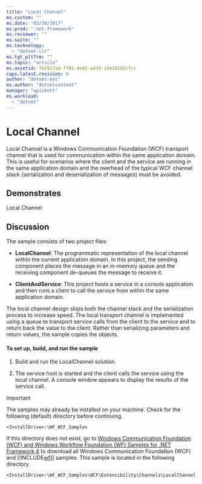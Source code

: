 ```yaml
---
title: "Local Channel"
ms.custom: ""
ms.date: "03/30/2017"
ms.prod: ".net-framework"
ms.reviewer: ""
ms.suite: ""
ms.technology: 
  - "dotnet-clr"
ms.tgt_pltfrm: ""
ms.topic: "article"
ms.assetid: fa1917a4-f701-4e82-a439-14a16282c7cc
caps.latest.revision: 6
author: "dotnet-bot"
ms.author: "dotnetcontent"
manager: "wpickett"
ms.workload: 
  - "dotnet"
---
```

# Local Channel
Local Channel is a Windows Communication Foundation (WCF) transport channel that is used for communication within the same application domain. This is useful for scenarios where the client and the service are running in the same application domain and the overhead of the typical WCF channel stack (serialization and deserialization of messages) must be avoided.  
  
## Demonstrates  
 Local Channel  
  
## Discussion  
 The sample consists of two project files:  
  
-   **LocalChannel**: The programmatic representation of the local channel within the current application domain. In this project, the sending component places the message in an in-memory queue and the receiving component de-queues the message to receive it.  
  
-   **ClientAndService**: This project hosts a service in a console application and then runs a client to call the service from within the same application domain.  
  
 The local channel design skips both the channel stack and the serialization process to increase speed. The local transport channel is implemented using a queue to transport service calls from the client to the service and to return back the value to the client. Rather than serializing parameters and return values, the sample copies the objects.  
  
#### To set up, build, and run the sample  
  
1.  Build and run the LocalChannel solution.  
  
2.  The service host is started and the client calls the service using the local channel. A console window appears to display the results of the service call.  
  
> [!IMPORTANT]
>  The samples may already be installed on your machine. Check for the following (default) directory before continuing.  
>   
>  `<InstallDrive>:\WF_WCF_Samples`  
>   
>  If this directory does not exist, go to [Windows Communication Foundation (WCF) and Windows Workflow Foundation (WF) Samples for .NET Framework 4](http://go.microsoft.com/fwlink/?LinkId=150780) to download all Windows Communication Foundation (WCF) and [!INCLUDE[wf1](../../../../includes/wf1-md.md)] samples. This sample is located in the following directory.  
>   
>  `<InstallDrive>:\WF_WCF_Samples\WCF\Extensibility\Channels\LocalChannel`
